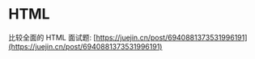 # HTML

比较全面的 HTML 面试题: [https://juejin.cn/post/6940881373531996191](https://juejin.cn/post/6940881373531996191)
